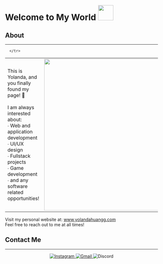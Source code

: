 
  <h1> Welcome to My World <img src="https://i.pinimg.com/originals/de/68/bc/de68bcd3cec52fc34109b643fbc96949.gif" width="50px"> </h1>
  </div>

  ## About
  -------------------
  <body>
    <table class="noborder">
      <tr>
        <td class="noborder">
          This is Yolanda, and you finally found my page! 🤫 <br/><br/>
          I am always interested about: <br/>
          ∙ Web and application development <br/>
          ∙ UI/UX design <br/>
          ∙ Fullstack projects <br/>
          ∙ Game development <br/>
          ∙ and any software related opportunities! <br/>
          <td class="noborder"><img src="https://media3.giphy.com/media/U8wCBLhkjNknS/giphy.gif" width="500px"></td>
        </td>
        
      </tr>
  </table>
</body>
          

  
  Visit my personal website at: www.yolandahuangg.com <br />
  Feel free to reach out to me at all times! <br />
  </div>


  ## Contact Me
  -------------------

  <div>
  <div align="center">

  <a href="https://www.instagram.com/yolandahuangg//">![Instagram](https://img.shields.io/badge/yolandahuangg-%23E4405F.svg?style=for-the-badge&logo=Instagram&logoColor=white) </a>
  <a href="mailto:yolandahuang2004@gmail.com">![Gmail](https://img.shields.io/badge/yolandahuang2004-%231DA1F2.svg?style=for-the-badge&logo=Gmail&logoColor=white) </a> 
  ![Discord](https://img.shields.io/badge/SpaceOddity%235841-%237289DA.svg?style=for-the-badge&logo=discord&logoColor=white) 
  
